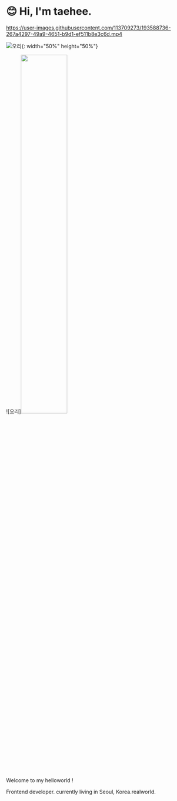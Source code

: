 # 😊 Hi, I'm taehee.




https://user-images.githubusercontent.com/113709273/193588736-267a4297-49a9-4651-b9d1-ef511b8e3c6d.mp4


![오리](https://user-images.githubusercontent.com/113709273/194072787-2929d9c0-4ba3-45dc-ada8-dd2e48a87366.jpeg ){: width="50%" height="50%"}

![오리]<img src="https://user-images.githubusercontent.com/113709273/194072787-2929d9c0-4ba3-45dc-ada8-dd2e48a87366.jpeg" width="50%" height="50%"/>

Welcome to my helloworld !



Frontend developer. currently living in Seoul, Korea.realworld.


